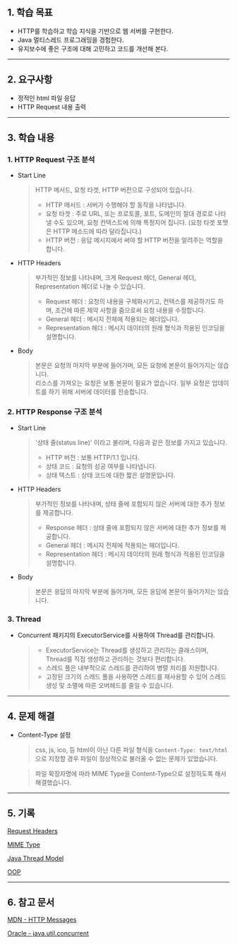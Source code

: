 ## 1. 학습 목표

- HTTP를 학습하고 학습 지식을 기반으로 웹 서버를 구현한다.
- Java 멀티스레드 프로그래밍을 경험한다.
- 유지보수에 좋은 구조에 대해 고민하고 코드를 개선해 본다.

---

## 2. 요구사항

- 정적인 html 파일 응답
- HTTP Request 내용 출력

---

## 3. 학습 내용

### 1. HTTP Request 구조 분석

- Start Line
  > HTTP 메서드, 요청 타겟, HTTP 버전으로 구성되어 있습니다.
  > - HTTP 메서드 : 서버가 수행해야 할 동작을 나타냅니다.
  > - 요청 타겟 : 주로 URL, 또는 프로토콜, 포트, 도메인의 절대 경로로 나타낼 수도 있으며, 요청 컨텍스트에 의해 특정지어 집니다. (요청 타겟 포맷은 HTTP
      메소드에 따라 달라집니다.)
  > - HTTP 버전 : 응답 메시지에서 써야 할 HTTP 버전을 알려주는 역할을 합니다.

- HTTP Headers
  > 부가적인 정보를 나타내며, 크게 Request 헤더, General 헤더, Representation 헤더로 나눌 수 있습니다.
  > - Request 헤더 : 요청의 내용을 구체화시키고, 컨텍스를 제공하기도 하며, 조건에 따른 제약 사항을 줌으로써 요청 내용을 수정합니다.
  > - General 헤더 : 메시지 전체에 적용되는 헤더입니다.
  > - Representation 헤더 : 메시지 데이터의 원래 형식과 적용된 인코딩을 설명합니다.

- Body
  > 본문은 요청의 마지막 부분에 들어가며, 모든 요청에 본문이 들어가지는 않습니다.
  > <br>리소스를 가져오는 요청은 보통 본문이 필요가 없습니다. 일부 요청은 업데이트를 하기 위해 서버에 데이터를 전송합니다.

### 2. HTTP Response 구조 분석

- Start Line
  > '상태 줄(status line)' 이라고 불리며, 다음과 같은 정보를 가지고 있습니다.
  > - HTTP 버전 : 보통 HTTP/1.1 입니다.
  > - 상태 코드 : 요청의 성공 여부를 나타냅니다.
  > - 상태 텍스트 : 상태 코드에 대한 짧은 설명문입니다.

- HTTP Headers
  > 부가적인 정보를 나타내며, 상태 줄에 포함되지 않은 서버에 대한 추가 정보를 제공합니다.
  > - Response 헤더 : 상태 줄에 포함되지 않은 서버에 대한 추가 정보를 제공합니다.
  > - General 헤더 : 메시지 전체에 적용되는 헤더입니다.
  > - Representation 헤더 : 메시지 데이터의 원래 형식과 적용된 인코딩을 설명합니다.

- Body
  > 본문은 응답의 마지막 부분에 들어가며, 모든 응답에 본문이 들어가지는 않습니다.

### 3. Thread

- Concurrent 패키지의 ExecutorService를 사용하여 Thread를 관리합니다.
  > - ExecutorService는 Thread를 생성하고 관리하는 클래스이며, Thread를 직접 생성하고 관리하는 것보다 편리합니다.
  > - 스레드 풀은 내부적으로 스레드를 관리하여 병렬 처리를 지원합니다.
  > - 고정된 크기의 스레드 풀을 사용하면 스레드를 재사용할 수 있어 스레드 생성 및 소멸에 따른 오버헤드를 줄일 수 있습니다.

---

## 4. 문제 해결

- Content-Type 설정
  > css, js, ico, 등 html이 아닌 다른 파일 형식을 `Content-Type: text/html`으로 지정할 경우
  > 파일이 정상적으로 불러올 수 없는 문제가 있었습니다.

  > 파일 확장자명에 따라 MIME Type을 Content-Type으로 설정하도록 해서 해결했습니다.

---

## 5. 기록

[Request Headers](http/request-header)

[MIME Type](http/MIME-type.md)

[Java Thread Model](java/java-thread-model.md)

[OOP](java/oop.md)

---

## 6. 참고 문서

[MDN - HTTP Messages](https://developer.mozilla.org/en-US/docs/Web/HTTP/Messages)

[Oracle - java.util.concurrent](https://docs.oracle.com/javase/8/docs/api/java/util/concurrent/package-summary.html)
